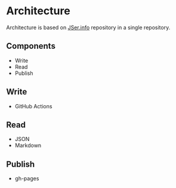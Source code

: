 # Architecture

Architecture is based on [JSer.info](https://jser.info/) repository in a single repository.

## Components

- Write
- Read
- Publish

## Write

- GitHub Actions

## Read

- JSON
- Markdown

## Publish

- gh-pages
